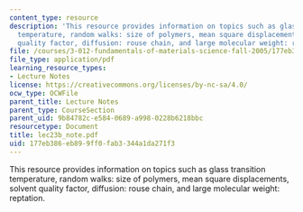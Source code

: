 ```yaml
---
content_type: resource
description: 'This resource provides information on topics such as glass transition
  temperature, random walks: size of polymers, mean square displacements, solvent
  quality factor, diffusion: rouse chain, and large molecular weight: reptation.'
file: /courses/3-012-fundamentals-of-materials-science-fall-2005/177eb386eb899ff0fab3344a1da271f3_lec23b_note.pdf
file_type: application/pdf
learning_resource_types:
- Lecture Notes
license: https://creativecommons.org/licenses/by-nc-sa/4.0/
ocw_type: OCWFile
parent_title: Lecture Notes
parent_type: CourseSection
parent_uid: 9b84782c-e584-0689-a998-0228b6218bbc
resourcetype: Document
title: lec23b_note.pdf
uid: 177eb386-eb89-9ff0-fab3-344a1da271f3
---
```

This resource provides information on topics such as glass transition temperature, random walks: size of polymers, mean square displacements, solvent quality factor, diffusion: rouse chain, and large molecular weight: reptation.